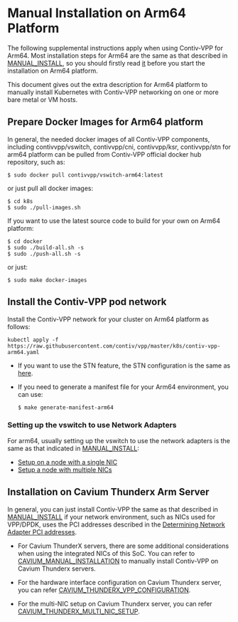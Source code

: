 # Manual Installation on Arm64 Platform
The following supplemental instructions apply when using Contiv-VPP for Arm64. Most installation
steps for Arm64 are the same as that described in [MANUAL_INSTALL][1], so you should firstly
read [it][1] before you start the installation on Arm64 platform.

This document gives out the extra description for Arm64 platform to manually install
Kubernetes with Contiv-VPP networking on one or more bare metal or VM hosts.


## Prepare Docker Images for Arm64 platform
In general, the needed docker images of all Contiv-VPP components, including contivvpp/vswitch,
contivvpp/cni, contivvpp/ksr, contivvpp/stn for arm64 platform can be pulled from Contiv-VPP
official docker hub repository, such as:
  ```
  $ sudo docker pull contivvpp/vswitch-arm64:latest
  ```

or just pull all docker images:
  ```
  $ cd k8s
  $ sudo ./pull-images.sh
  ```

If you want to use the latest source code to build for your own on Arm64 platform:

  ```
  $ cd docker
  $ sudo ./build-all.sh -s
  $ sudo ./push-all.sh -s
  ```

or just:
  ```
  $ sudo make docker-images
  ```

## Install the Contiv-VPP pod network
Install the Contiv-VPP network for your cluster on Arm64 platform as follows:
  ```
  kubectl apply -f https://raw.githubusercontent.com/contiv/vpp/master/k8s/contiv-vpp-arm64.yaml
  ```

- If you want to use the STN feature, the STN configuration is the same as [here][5].

- If you need to generate a manifest file for your Arm64 environment, you can use:
  ```
  $ make generate-manifest-arm64
  ```

### Setting up the vswitch to use Network Adapters
For arm64, usually setting up the vswitch to use the network adapters is the same as
that indicated in [MANUAL_INSTALL][1]:

 - [Setup on a node with a single NIC][6]
 - [Setup a node with multiple NICs][7]


## Installation on Cavium Thunderx Arm Server
In general, you can just install Contiv-VPP the same as that described in [MANUAL_INSTALL][1]
if your network environment, such as NICs used for VPP/DPDK, uses the PCI addresses described
in the [Determining Network Adapter PCI addresses][8].

* For Cavium ThunderX servers, there are some additional considerations when using the
integrated NICs of this SoC. You can refer to [CAVIUM_MANUAL_INSTALLATION][2] to manually
install Contiv-VPP on Cavium Thunderx servers.

* For the hardware interface configuration on Cavium Thunderx server, you can refer
[CAVIUM_THUNDERX_VPP_CONFIGURATION][4].

* For the multi-NIC setup on Cavium Thunderx server, you can refer
[CAVIUM_THUNDERX_MULTI_NIC_SETUP][3].



[1]: ../MANUAL_INSTALL.md
[2]: MANUAL_INSTALL_CAVIUM.md
[3]: MULTI_NIC_SETUP_CAVIUM.md
[4]: VPP_CONFIG_CAVIUM.md
[5]: ../SINGLE_NIC_SETUP.md#configuring-stn-in-contiv-vpp-k8s-deployment-files
[6]: ../SINGLE_NIC_SETUP.md
[7]: ../MULTI_NIC_SETUP.md
[8]: ../MANUAL_INSTALL.md#determining-network-adapter-pci-addresses

